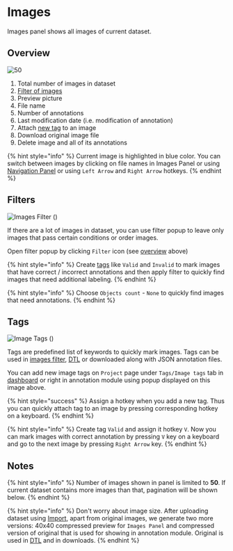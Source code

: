 # Images

Images panel shows all images of current dataset.

## Overview

![50](../../../.gitbook/assets/images.png)

1. Total number of images in dataset
2. [Filter of images](images.md#filters)
3. Preview picture
4. File name
5. Number of annotations
6. Last modification date \(i.e. modification of annotation\)
7. Attach [new tag](images.md#tags) to an image
8. Download original image file
9. Delete image and all of its annotations

{% hint style="info" %}
Current image is highlighted in blue color. You can switch between images by clicking on file names in Images Panel or using [Navigation Panel](https://github.com/TDionis/gitbook-test-2/tree/6674a9367498cf90a3f4b6119416152b98b80b92/annotation/navigation/README.md) or using `Left Arrow` and `Right Arrow` hotkeys.
{% endhint %}

## Filters

![Images Filter \(\)](../../../.gitbook/assets/images-filter.png)

If there are a lot of images in dataset, you can use filter popup to leave only images that pass certain conditions or order images.

Open filter popup by clicking `Filter` icon \(see [overview](images.md#overview) above\)

{% hint style="info" %}
Create [tags](images.md#tags) like `Valid` and `Invalid` to mark images that have correct / incorrect annotations and then apply filter to quickly find images that need additional labeling.
{% endhint %}

{% hint style="info" %}
Choose `Objects count` - `None` to quickly find images that need annotations.
{% endhint %}

## Tags

![Image Tags \(\)](../../../.gitbook/assets/image-tags.png)

Tags are predefined list of keywords to quickly mark images. Tags can be used in [images filter](images.md#filters), [DTL](https://github.com/TDionis/gitbook-test-2/tree/6674a9367498cf90a3f4b6119416152b98b80b92/export/README.md) or downloaded along with JSON annotation files.

You can add new image tags on `Project` page under `Tags/Image tags` tab in [dashboard](https://github.com/TDionis/gitbook-test-2/tree/6674a9367498cf90a3f4b6119416152b98b80b92/management/README.md) or right in annotation module using popup displayed on this image above.

{% hint style="success" %}
Assign a hotkey when you add a new tag. Thus you can quickly attach tag to an image by pressing corresponding hotkey on a keyboard.
{% endhint %}

{% hint style="info" %}
Create tag `Valid` and assign it hotkey `V`. Now you can mark images with correct annotation by pressing `V` key on a keyboard and go to the next image by pressing `Right Arrow` key.
{% endhint %}

## Notes

{% hint style="info" %}
Number of images shown in panel is limited to **50**. If current dataset contains more images than that, pagination will be shown below.
{% endhint %}

{% hint style="info" %}
Don't worry about image size. After uploading dataset using [Import](https://github.com/TDionis/gitbook-test-2/tree/6674a9367498cf90a3f4b6119416152b98b80b92/import/README.md), apart from original images, we generate two more versions: 40x40 compressed preview for `Images Panel` and compressed version of original that is used for showing in annotation module. Original is used in [DTL](https://github.com/TDionis/gitbook-test-2/tree/6674a9367498cf90a3f4b6119416152b98b80b92/export/README.md) and in downloads.
{% endhint %}

